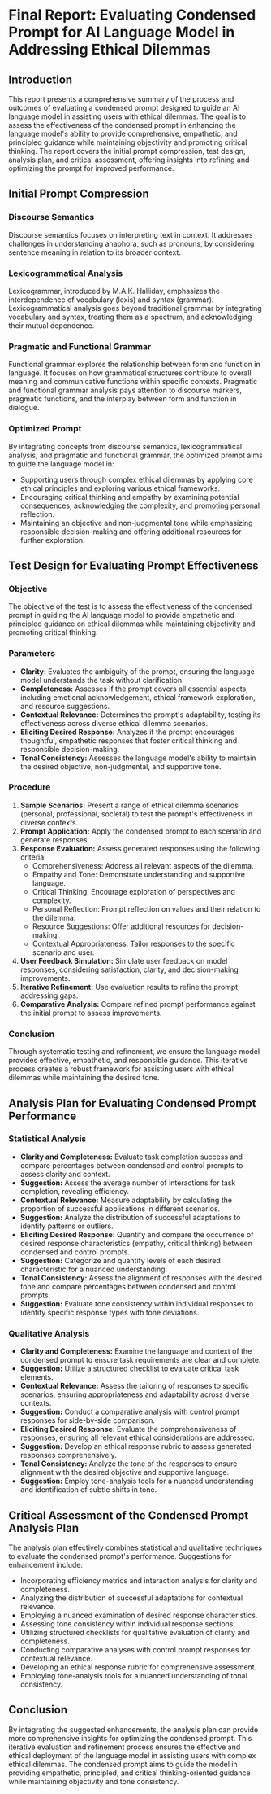 
# Final Report: Evaluating Condensed Prompt for AI Language Model in Addressing Ethical Dilemmas

## Introduction
This report presents a comprehensive summary of the process and outcomes of evaluating a condensed prompt designed to guide an AI language model in assisting users with ethical dilemmas. The goal is to assess the effectiveness of the condensed prompt in enhancing the language model's ability to provide comprehensive, empathetic, and principled guidance while maintaining objectivity and promoting critical thinking. The report covers the initial prompt compression, test design, analysis plan, and critical assessment, offering insights into refining and optimizing the prompt for improved performance.

## Initial Prompt Compression
### Discourse Semantics
Discourse semantics focuses on interpreting text in context. It addresses challenges in understanding anaphora, such as pronouns, by considering sentence meaning in relation to its broader context.

### Lexicogrammatical Analysis
Lexicogrammar, introduced by M.A.K. Halliday, emphasizes the interdependence of vocabulary (lexis) and syntax (grammar). Lexicogrammatical analysis goes beyond traditional grammar by integrating vocabulary and syntax, treating them as a spectrum, and acknowledging their mutual dependence.

### Pragmatic and Functional Grammar
Functional grammar explores the relationship between form and function in language. It focuses on how grammatical structures contribute to overall meaning and communicative functions within specific contexts. Pragmatic and functional grammar analysis pays attention to discourse markers, pragmatic functions, and the interplay between form and function in dialogue.

### Optimized Prompt
By integrating concepts from discourse semantics, lexicogrammatical analysis, and pragmatic and functional grammar, the optimized prompt aims to guide the language model in:
- Supporting users through complex ethical dilemmas by applying core ethical principles and exploring various ethical frameworks.
- Encouraging critical thinking and empathy by examining potential consequences, acknowledging the complexity, and promoting personal reflection.
- Maintaining an objective and non-judgmental tone while emphasizing responsible decision-making and offering additional resources for further exploration.

## Test Design for Evaluating Prompt Effectiveness
### Objective
The objective of the test is to assess the effectiveness of the condensed prompt in guiding the AI language model to provide empathetic and principled guidance on ethical dilemmas while maintaining objectivity and promoting critical thinking.

### Parameters
- **Clarity:** Evaluates the ambiguity of the prompt, ensuring the language model understands the task without clarification.
- **Completeness:** Assesses if the prompt covers all essential aspects, including emotional acknowledgement, ethical framework exploration, and resource suggestions.
- **Contextual Relevance:** Determines the prompt's adaptability, testing its effectiveness across diverse ethical dilemma scenarios.
- **Eliciting Desired Response:** Analyzes if the prompt encourages thoughtful, empathetic responses that foster critical thinking and responsible decision-making.
- **Tonal Consistency:** Assesses the language model's ability to maintain the desired objective, non-judgmental, and supportive tone.

### Procedure
1. **Sample Scenarios:** Present a range of ethical dilemma scenarios (personal, professional, societal) to test the prompt's effectiveness in diverse contexts.
2. **Prompt Application:** Apply the condensed prompt to each scenario and generate responses.
3. **Response Evaluation:** Assess generated responses using the following criteria:
   - Comprehensiveness: Address all relevant aspects of the dilemma.
   - Empathy and Tone: Demonstrate understanding and supportive language.
   - Critical Thinking: Encourage exploration of perspectives and complexity.
   - Personal Reflection: Prompt reflection on values and their relation to the dilemma.
   - Resource Suggestions: Offer additional resources for decision-making.
   - Contextual Appropriateness: Tailor responses to the specific scenario and user.
4. **User Feedback Simulation:** Simulate user feedback on model responses, considering satisfaction, clarity, and decision-making improvements.
5. **Iterative Refinement:** Use evaluation results to refine the prompt, addressing gaps.
6. **Comparative Analysis:** Compare refined prompt performance against the initial prompt to assess improvements.

### Conclusion
Through systematic testing and refinement, we ensure the language model provides effective, empathetic, and responsible guidance. This iterative process creates a robust framework for assisting users with ethical dilemmas while maintaining the desired tone.

## Analysis Plan for Evaluating Condensed Prompt Performance
### Statistical Analysis
- **Clarity and Completeness:** Evaluate task completion success and compare percentages between condensed and control prompts to assess clarity and context.
- **Suggestion:** Assess the average number of interactions for task completion, revealing efficiency.
- **Contextual Relevance:** Measure adaptability by calculating the proportion of successful applications in different scenarios.
- **Suggestion:** Analyze the distribution of successful adaptations to identify patterns or outliers.
- **Eliciting Desired Response:** Quantify and compare the occurrence of desired response characteristics (empathy, critical thinking) between condensed and control prompts.
- **Suggestion:** Categorize and quantify levels of each desired characteristic for a nuanced understanding.
- **Tonal Consistency:** Assess the alignment of responses with the desired tone and compare percentages between condensed and control prompts.
- **Suggestion:** Evaluate tone consistency within individual responses to identify specific response types with tone deviations.

### Qualitative Analysis
- **Clarity and Completeness:** Examine the language and context of the condensed prompt to ensure task requirements are clear and complete.
- **Suggestion:** Utilize a structured checklist to evaluate critical task elements.
- **Contextual Relevance:** Assess the tailoring of responses to specific scenarios, ensuring appropriateness and adaptability across diverse contexts.
- **Suggestion:** Conduct a comparative analysis with control prompt responses for side-by-side comparison.
- **Eliciting Desired Response:** Evaluate the comprehensiveness of responses, ensuring all relevant ethical considerations are addressed.
- **Suggestion:** Develop an ethical response rubric to assess generated responses comprehensively.
- **Tonal Consistency:** Analyze the tone of the responses to ensure alignment with the desired objective and supportive language.
- **Suggestion:** Employ tone-analysis tools for a nuanced understanding and identification of subtle shifts in tone.

## Critical Assessment of the Condensed Prompt Analysis Plan
The analysis plan effectively combines statistical and qualitative techniques to evaluate the condensed prompt's performance. Suggestions for enhancement include:
- Incorporating efficiency metrics and interaction analysis for clarity and completeness.
- Analyzing the distribution of successful adaptations for contextual relevance.
- Employing a nuanced examination of desired response characteristics.
- Assessing tone consistency within individual response sections.
- Utilizing structured checklists for qualitative evaluation of clarity and completeness.
- Conducting comparative analyses with control prompt responses for contextual relevance.
- Developing an ethical response rubric for comprehensive assessment.
- Employing tone-analysis tools for a nuanced understanding of tonal consistency.

## Conclusion
By integrating the suggested enhancements, the analysis plan can provide more comprehensive insights for optimizing the condensed prompt. This iterative evaluation and refinement process ensures the effective and ethical deployment of the language model in assisting users with complex ethical dilemmas. The condensed prompt aims to guide the model in providing empathetic, principled, and critical thinking-oriented guidance while maintaining objectivity and tone consistency.
